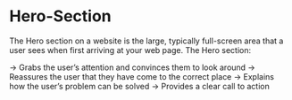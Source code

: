 # Hero-Section
The Hero section on a website is the large, typically full-screen area that a user sees when first arriving at your web page.
The Hero section:

-> Grabs the user’s attention and convinces them to look around
-> Reassures the user that they have come to the correct place
-> Explains how the user’s problem can be solved
-> Provides a clear call to action
